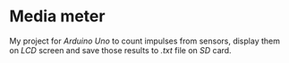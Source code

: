 # Media meter
My project for *Arduino Uno* to count impulses from sensors, display them on *LCD* screen and save those results to *.txt* file on *SD* card.

